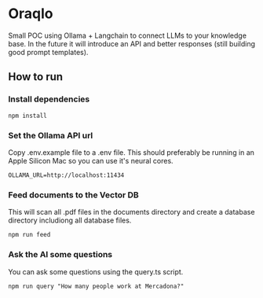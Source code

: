# Oraqlo

Small POC using Ollama + Langchain to connect LLMs to your knowledge base. In the future it will introduce an API and better responses (still building good prompt templates).

## How to run

### Install dependencies

```shell
npm install
```

### Set the Ollama API url

Copy .env.example file to a .env file. This should preferably be running in an Apple Silicon Mac so you can use it's neural cores.

```text
OLLAMA_URL=http://localhost:11434
```

### Feed documents to the Vector DB

This will scan all .pdf files in the documents directory and create a database directory includiong all database files.

```text
npm run feed
```

### Ask the AI some questions

You can ask some questions using the query.ts script.
```shell
npm run query "How many people work at Mercadona?"
```
